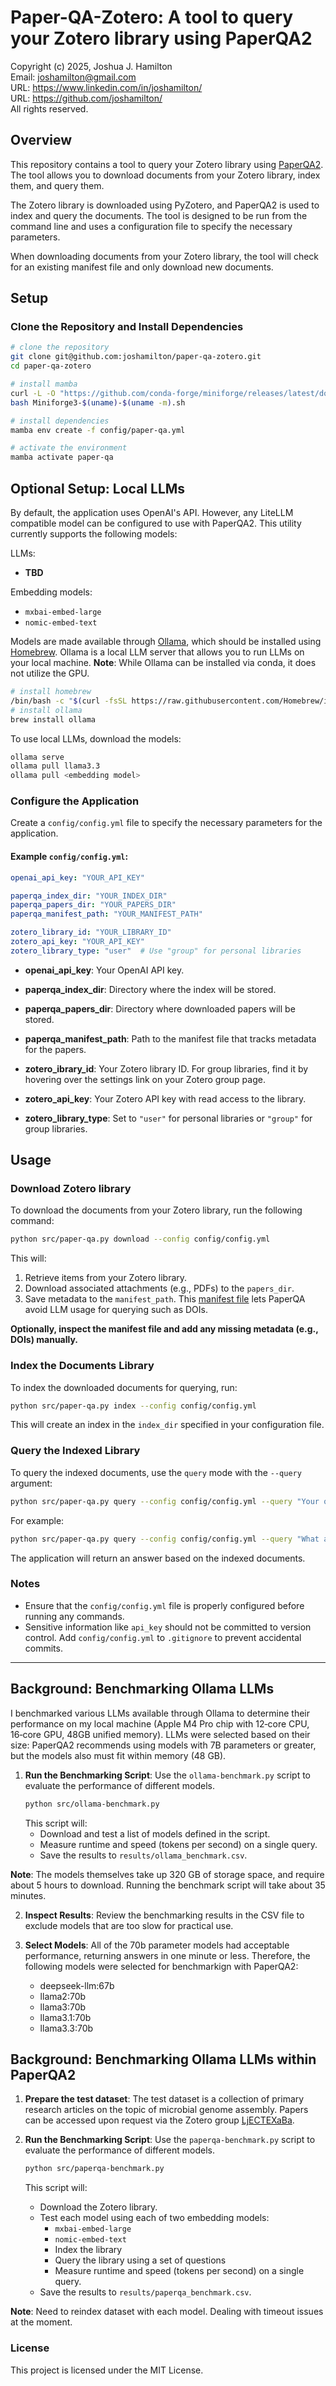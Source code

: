 # Paper-QA-Zotero: A tool to query your Zotero library using PaperQA2
Copyright (c) 2025, Joshua J. Hamilton  
Email: <joshamilton@gmail.com>  
URL: <https://www.linkedin.com/in/joshamilton/>  
URL: <https://github.com/joshamilton/>  
All rights reserved.

## Overview
This repository contains a tool to query your Zotero library using [PaperQA2](https://github.com/Future-House/paper-qa). The tool allows you to download documents from your Zotero library, index them, and query them.

The Zotero library is downloaded using PyZotero, and PaperQA2 is used to index and query the documents. The tool is designed to be run from the command line and uses a configuration file to specify the necessary parameters.

When downloading documents from your Zotero library, the tool will check for an existing manifest file and only download new documents.

## Setup
### Clone the Repository and Install Dependencies
```bash
# clone the repository
git clone git@github.com:joshamilton/paper-qa-zotero.git
cd paper-qa-zotero

# install mamba
curl -L -O "https://github.com/conda-forge/miniforge/releases/latest/download/Miniforge3-$(uname)-$(uname -m).sh"
bash Miniforge3-$(uname)-$(uname -m).sh

# install dependencies
mamba env create -f config/paper-qa.yml

# activate the environment
mamba activate paper-qa
```

## Optional Setup: Local LLMs
By default, the application uses OpenAI's API. However, any LiteLLM compatible model can be configured to use with PaperQA2. This utility currently supports the following models:

LLMs:
- **TBD**

Embedding models:
- `mxbai-embed-large`
- `nomic-embed-text`

Models are made available through [Ollama](https://ollama.com/), which should be installed using [Homebrew](https://brew.sh/). Ollama is a local LLM server that allows you to run LLMs on your local machine. **Note**: While Ollama can be installed via conda, it does not utilize the GPU.

```bash
# install homebrew
/bin/bash -c "$(curl -fsSL https://raw.githubusercontent.com/Homebrew/install/HEAD/install.sh)"
# install ollama
brew install ollama
```

To use local LLMs, download the models:
```bash
ollama serve
ollama pull llama3.3
ollama pull <embedding model>
```

### Configure the Application
Create a `config/config.yml` file to specify the necessary parameters for the application.

#### Example `config/config.yml`:
```yaml
openai_api_key: "YOUR_API_KEY"

paperqa_index_dir: "YOUR_INDEX_DIR"
paperqa_papers_dir: "YOUR_PAPERS_DIR"
paperqa_manifest_path: "YOUR_MANIFEST_PATH"

zotero_library_id: "YOUR_LIBRARY_ID"
zotero_api_key: "YOUR_API_KEY"
zotero_library_type: "user"  # Use "group" for personal libraries
```
- **openai_api_key**: Your OpenAI API key.

- **paperqa_index_dir**: Directory where the index will be stored.
- **paperqa_papers_dir**: Directory where downloaded papers will be stored.
- **paperqa_manifest_path**: Path to the manifest file that tracks metadata for the papers.

- **zotero_ibrary_id**: Your Zotero library ID. For group libraries, find it by hovering over the settings link on your Zotero group page.
- **zotero_api_key**: Your Zotero API key with read access to the library.
- **zotero_library_type**: Set to `"user"` for personal libraries or `"group"` for group libraries.



## Usage
### Download Zotero library
To download the documents from your Zotero library, run the following command:

```bash
python src/paper-qa.py download --config config/config.yml
```

This will:
1. Retrieve items from your Zotero library.
2. Download associated attachments (e.g., PDFs) to the `papers_dir`.
3. Save metadata to the `manifest_path`. This [manifest file](https://github.com/Future-House/paper-qa#manifest-files) lets PaperQA avoid LLM usage for querying such as DOIs.

**Optionally, inspect the manifest file and add any missing metadata (e.g., DOIs) manually.**

### Index the Documents Library
To index the downloaded documents for querying, run:

```bash
python src/paper-qa.py index --config config/config.yml
```

This will create an index in the `index_dir` specified in your configuration file.

### Query the Indexed Library
To query the indexed documents, use the `query` mode with the `--query` argument:

```bash
python src/paper-qa.py query --config config/config.yml --query "Your question here"
```

For example:
```bash
python src/paper-qa.py query --config config/config.yml --query "What are the four canonical DNA bases?"
```

The application will return an answer based on the indexed documents.

### Notes
- Ensure that the `config/config.yml` file is properly configured before running any commands.
- Sensitive information like `api_key` should not be committed to version control. Add `config/config.yml` to `.gitignore` to prevent accidental commits.

---

## Background: Benchmarking Ollama LLMs
I benchmarked various LLMs available through Ollama to determine their performance on my local machine (Apple M4 Pro chip with 12‑core CPU, 16‑core GPU, 48GB unified memory). LLMs were selected based on their size: PaperQA2 recommends using models with 7B parameters or greater, but the models also must fit within memory (48 GB).

1. **Run the Benchmarking Script**:
   Use the `ollama-benchmark.py` script to evaluate the performance of different models.
   ```bash
   python src/ollama-benchmark.py
   ```
   This script will:
   - Download and test a list of models defined in the script.
   - Measure runtime and speed (tokens per second) on a single query.
   - Save the results to `results/ollama_benchmark.csv`.

**Note**: The models themselves take up 320 GB of storage space, and require about 5 hours to download. Running the benchmark script will take about 35 minutes.

2. **Inspect Results**:
   Review the benchmarking results in the CSV file to exclude models that are too slow for practical use.

3. **Select Models**:
   All of the 70b parameter models had acceptable performance, returning answers in one minute or less. Therefore, the following models were selected for benchmarkign with PaperQA2:
    - deepseek-llm:67b
    - llama2:70b
    - llama3:70b
    - llama3.1:70b
    - llama3.3:70b

## Background: Benchmarking Ollama LLMs within PaperQA2

1. **Prepare the test dataset**:
The test dataset is a collection of primary research articles on the topic of microbial genome assembly. Papers can be accessed upon request via the Zotero group [LjECTEXaBa](https://www.zotero.org/groups/5961949/ljectexaba).

2. **Run the Benchmarking Script**:
   Use the `paperqa-benchmark.py` script to evaluate the performance of different models.
   ```bash
   python src/paperqa-benchmark.py
   ```
   This script will:
   - Download the Zotero library.
   - Test each model using each of two embedding models:
      - `mxbai-embed-large`
      - `nomic-embed-text`
      - Index the library
      - Query the library using a set of questions
      - Measure runtime and speed (tokens per second) on a single query.
   - Save the results to `results/paperqa_benchmark.csv`.

**Note**: Need to reindex dataset with each model. Dealing with timeout issues at the moment.

### License
This project is licensed under the MIT License.